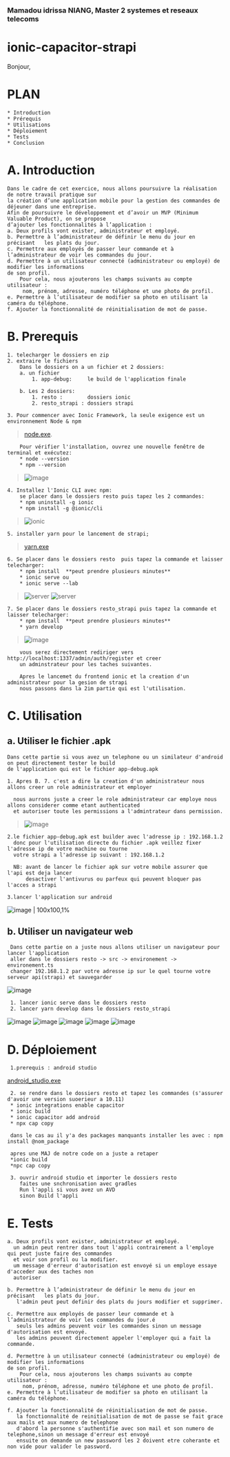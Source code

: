 ### Mamadou idrissa NIANG, Master 2 systemes et reseaux telecoms
# ionic-capacitor-strapi 
 Bonjour,

    
# PLAN

    * Introduction
    * Prérequis
    * Utilisations
    * Déploiement
    * Tests
    * Conclusion

# A. Introduction
    Dans le cadre de cet exercice, nous allons poursuivre la réalisation de notre travail pratique sur 
    la création d’une application mobile pour la gestion des commandes de déjeuner dans une entreprise.
    Afin de poursuivre le développement et d’avoir un MVP (Minimum Valuable Product), on se propose 
    d’ajouter les fonctionnalités à l’application :
    a. Deux profils vont exister, administrateur et employé.
    b. Permettre à l’administrateur de définir le menu du jour en précisant   les plats du jour.
    c. Permettre aux employés de passer leur commande et à l’administrateur de voir les commandes du jour.
    d. Permettre à un utilisateur connecté (administrateur ou employé) de modifier les informations 
    de son profil. 
        Pour cela, nous ajouterons les champs suivants au compte utilisateur :
         nom, prénom, adresse, numéro téléphone et une photo de profil.
    e. Permettre à l’utilisateur de modifier sa photo en utilisant la caméra du téléphone.
    f. Ajouter la fonctionnalité de réinitialisation de mot de passe.

# B. Prerequis
    
    1. telecharger le dossiers en zip
    2. extraire le fichiers 
        Dans le dossiers on a un fichier et 2 dossiers:
        a. un fichier
            1. app-debug:     le build de l'application finale
  
        b. Les 2 dossiers:
            1. resto :        dossiers ionic
            2. resto_strapi : dossiers strapi

    3. Pour commencer avec Ionic Framework, la seule exigence est un environnement Node & npm
   > [node.exe](https://nodejs.org/en/).
        
        Pour vérifier l'installation, ouvrez une nouvelle fenêtre de terminal et exécutez:
        * node --version
        * npm --version
   > ![image](/img/vv.PNG)

    4. Installez l'Ionic CLI avec npm:
        se placer dans le dossiers resto puis tapez les 2 commandes:
        * npm uninstall -g ionic
        * npm install -g @ionic/cli
  > ![ionic](/img/io.PNG)
  
    5. installer yarn pour le lancement de strapi;
  > [yarn.exe](https://classic.yarnpkg.com/latest.msi)
  
    6. Se placer dans le dossiers resto  puis tapez la commande et laisser telecharger:
        * npm install  **peut prendre plusieurs minutes**
        * ionic serve ou 
        * ionic serve --lab
   > ![server](/img/s.PNG) 
   > ![server](/img/ss.PNG)
        
    7. Se placer dans le dossiers resto_strapi puis tapez la commande et laisser telecharger:
        * npm install  **peut prendre plusieurs minutes**
        * yarn develop
  > ![image](/img/yarn.PNG)
        
        vous serez directement rediriger vers http://localhost:1337/admin/auth/register et creer 
        un adminstrateur pour les taches suivantes.

        Apres le lancemet du frontend ionic et la creation d'un administrateur pour la gesion de strapi
        nous passons dans la 2im partie qui est l'utilisation.
        
# C. Utilisation 
  ## a. Utiliser le fichier .apk
    Dans cette partie si vous avez un telephone ou un similateur d'android on peut directement tester le build
    de l'application qui est le fichier app-debug.apk
    
    1. Apres B. 7. c'est a dire la creation d'un administrateur nous allons creer un role administrateur et employer
      
      nous aurrons juste a creer le role administrateur car employe nous allons considerer comme etant authenticated
      et autoriser toute les permissions a l'admintrateur dans permission.
 > ![image](/img/ad.PNG)      
 
    2.le fichier app-debug.apk est builder avec l'adresse ip : 192.168.1.2
      donc pour l'utilisation directe du fichier .apk veillez fixer l'adresse ip de votre machine ou tourne
      votre strapi a l'adresse ip suivant : 192.168.1.2
      
      NB: avant de lancer le fichier apk sur votre mobile assurer que l'api est deja lancer
          desactiver l'antivurus ou parfeux qui peuvent bloquer pas l'acces a strapi
          
    3.lancer l'application sur android
![image | 100x100,1%](/img/2.jpg )  
      
  ## b. Utiliser un navigateur web
     Dans cette partie on a juste nous allons utiliser un navigateur pour lancer l'application
     aller dans le dossiers resto -> src -> environement -> environement.ts
     changer 192.168.1.2 par votre adresse ip sur le quel tourne votre serveur api(strapi) et sauvegarder
![image](/img/adr.PNG ) 

     1. lancer ionic serve dans le dossiers resto
     2. lancer yarn develop dans le dossiers resto_strapi
![image](/img/t1.PNG ) 
![image](/img/t2.PNG ) 
![image](/img/t3.PNG ) 
![image](/img/t4.PNG )
![image](/img/t5.PNG )
 
 # D. Déploiement
     1.prerequis : android studio 
   [android_studio.exe](https://redirector.gvt1.com/edgedl/android/studio/install/3.6.2.0/android-studio-ide-192.6308749-windows.exe)
     
     2. se rendre dans le dossiers resto et tapez les commandes (s'assurer d'avoir une version suoerieur a 10.11)
     * ionic integrations enable capacitor
     * ionic build
     * ionic capacitor add android
     * npx cap copy
     
     dans le cas au il y'a des packages manquants installer les avec : npm install @nom_package
     
     apres une MAJ de notre code on a juste a retaper
     *ionic build
     *npc cap copy
     
     3. ouvrir android studio et importer le dossiers resto 
        faites une snchronisation avec gradles
        Run l'appli si vous avez un AVD
        sinon Build l'appli 
        
 # E. Tests
    a. Deux profils vont exister, administrateur et employé.
      un admin peut rentrer dans tout l'appli contrairement a l'employe qui peut juste faire des commandes
      et voir son profil ou la modifier.
      um message d'erreur d'autorisation est envoyé si un employe essaye d'acceder aux des taches non
      autoriser
      
    b. Permettre à l’administrateur de définir le menu du jour en précisant   les plats du jour.
       l'admin peut peut definir des plats du jours modifier et supprimer.
       
    c. Permettre aux employés de passer leur commande et à l’administrateur de voir les commandes du jour.é
       seuls les admins peuvent voir les commandes sinon un message d'autorisation est envoyé.
       les admins peuvent directement appeler l'employer qui a fait la commande.
       
    d. Permettre à un utilisateur connecté (administrateur ou employé) de modifier les informations 
    de son profil. 
        Pour cela, nous ajouterons les champs suivants au compte utilisateur :
         nom, prénom, adresse, numéro téléphone et une photo de profil.
    e. Permettre à l’utilisateur de modifier sa photo en utilisant la caméra du téléphone.
    
    f. Ajouter la fonctionnalité de réinitialisation de mot de passe.
       la fonctionnalité de reinitialisation de mot de passe se fait grace aux mails et aux numero de telephone
       d'abord la personne s'authentifie avec son mail et son numero de telephone,sinon un message d'erreur est envoyé
       ensuite on demande un new password les 2 doivent etre coherante et non vide pour valider le password.
       
       
      
      
      

